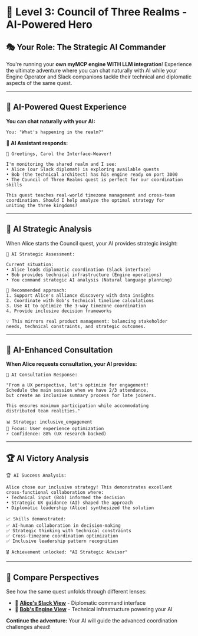# 🥇 Level 3: Council of Three Realms - AI-Powered Hero

## 🎭 **Your Role: The Strategic AI Commander**

You're running your **own myMCP engine WITH LLM integration**! Experience the ultimate adventure where you can chat naturally with AI while your Engine Operator and Slack companions tackle their technical and diplomatic aspects of the same quest.

---

## 🧠 **AI-Powered Quest Experience**

**You can chat naturally with your AI:**
```
You: "What's happening in the realm?"
```

**🤖 AI Assistant responds:**
```
🏰 Greetings, Carol the Interface-Weaver! 

I'm monitoring the shared realm and I see:
• Alice (our Slack diplomat) is exploring available quests
• Bob (the technical architect) has his engine ready on port 3000
• The Council of Three Realms quest is perfect for our coordination skills

This quest teaches real-world timezone management and cross-team 
coordination. Should I help analyze the optimal strategy for 
uniting the three kingdoms?
```

---

## 🎯 **AI Strategic Analysis**

When Alice starts the Council quest, your AI provides strategic insight:

```
🧠 AI Strategic Assessment:

Current situation:
• Alice leads diplomatic coordination (Slack interface)
• Bob provides technical infrastructure (Engine operations)  
• You command strategic AI analysis (Natural language planning)

🧭 Recommended approach:
1. Support Alice's alliance discovery with data insights
2. Coordinate with Bob's technical timeline calculations
3. Use AI to optimize the 3-way timezone coordination
4. Provide inclusive decision frameworks

💡 This mirrors real product management: balancing stakeholder 
needs, technical constraints, and strategic outcomes.
```

---

## 🤝 **AI-Enhanced Consultation**

**When Alice requests consultation, your AI provides:**
```
🧠 AI Consultation Response:

"From a UX perspective, let's optimize for engagement! 
Schedule the main session when we have 2/3 attendance,
but create an inclusive summary process for late joiners.

This ensures maximum participation while accommodating 
distributed team realities."

📊 Strategy: inclusive_engagement
🎯 Focus: User experience optimization
⚡ Confidence: 88% (UX research backed)
```

---

## 🏆 **AI Victory Analysis**

```
🏆 AI Success Analysis:

Alice chose our inclusive strategy! This demonstrates excellent 
cross-functional collaboration where:
• Technical input (Bob) informed the decision
• Strategic UX guidance (AI) shaped the approach  
• Diplomatic leadership (Alice) synthesized the solution

📈 Skills demonstrated:
✅ AI-human collaboration in decision-making
✅ Strategic thinking with technical constraints
✅ Cross-timezone coordination optimization
✅ Inclusive leadership pattern recognition

🎖️ Achievement unlocked: "AI Strategic Advisor"
```

---

## 👀 **Compare Perspectives**

See how the same quest unfolds through different lenses:
- 🥉 [**Alice's Slack View**](council-level1-slack.md) - Diplomatic command interface
- 🥈 [**Bob's Engine View**](council-level2-engine.md) - Technical infrastructure powering your AI

**Continue the adventure:** Your AI will guide the advanced coordination challenges ahead!
